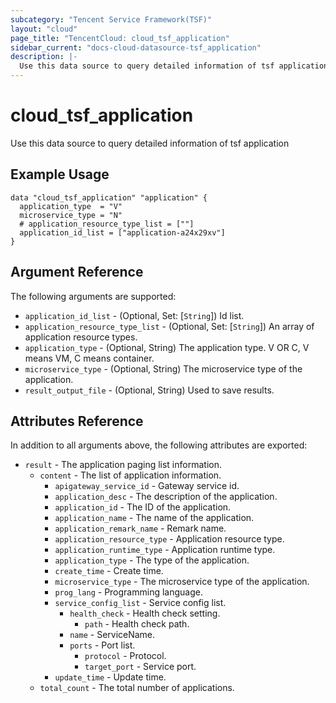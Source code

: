 ```yaml
---
subcategory: "Tencent Service Framework(TSF)"
layout: "cloud"
page_title: "TencentCloud: cloud_tsf_application"
sidebar_current: "docs-cloud-datasource-tsf_application"
description: |-
  Use this data source to query detailed information of tsf application
---
```


# cloud_tsf_application

Use this data source to query detailed information of tsf application

## Example Usage

```hcl
data "cloud_tsf_application" "application" {
  application_type  = "V"
  microservice_type = "N"
  # application_resource_type_list = [""]
  application_id_list = ["application-a24x29xv"]
}
```

## Argument Reference

The following arguments are supported:

* `application_id_list` - (Optional, Set: [`String`]) Id list.
* `application_resource_type_list` - (Optional, Set: [`String`]) An array of application resource types.
* `application_type` - (Optional, String) The application type. V OR C, V means VM, C means container.
* `microservice_type` - (Optional, String) The microservice type of the application.
* `result_output_file` - (Optional, String) Used to save results.

## Attributes Reference

In addition to all arguments above, the following attributes are exported:

* `result` - The application paging list information.
  * `content` - The list of application information.
    * `apigateway_service_id` - Gateway service id.
    * `application_desc` - The description of the application.
    * `application_id` - The ID of the application.
    * `application_name` - The name of the application.
    * `application_remark_name` - Remark name.
    * `application_resource_type` - Application resource type.
    * `application_runtime_type` - Application runtime type.
    * `application_type` - The type of the application.
    * `create_time` - Create time.
    * `microservice_type` - The microservice type of the application.
    * `prog_lang` - Programming language.
    * `service_config_list` - Service config list.
      * `health_check` - Health check setting.
        * `path` - Health check path.
      * `name` - ServiceName.
      * `ports` - Port list.
        * `protocol` - Protocol.
        * `target_port` - Service port.
    * `update_time` - Update time.
  * `total_count` - The total number of applications.


